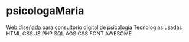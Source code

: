 # psicologaMaria
Web diseñada para consultorio digital de psicologia
Tecnologias usadas:
HTML
CSS
JS
PHP 
SQL
AOS CSS
FONT AWESOME

